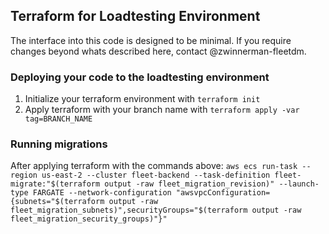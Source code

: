 ## Terraform for Loadtesting Environment

The interface into this code is designed to be minimal.
If you require changes beyond whats described here, contact @zwinnerman-fleetdm.

### Deploying your code to the loadtesting environment
1. Initialize your terraform environment with `terraform init`
2. Apply terraform with your branch name with `terraform apply -var tag=BRANCH_NAME`

### Running migrations
After applying terraform with the commands above:
`aws ecs run-task --region us-east-2 --cluster fleet-backend --task-definition fleet-migrate:"$(terraform output -raw fleet_migration_revision)" --launch-type FARGATE --network-configuration "awsvpcConfiguration={subnets="$(terraform output -raw fleet_migration_subnets)",securityGroups="$(terraform output -raw fleet_migration_security_groups)"}"`
